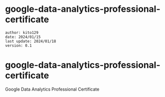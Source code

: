 # google-data-analytics-professional-certificate
    author: kito129
    date: 2024/01/15
    last update: 2024/01/18
    version: 0.1

# google-data-analytics-professional-certificate

Google Data Analytics Professional Certificate
